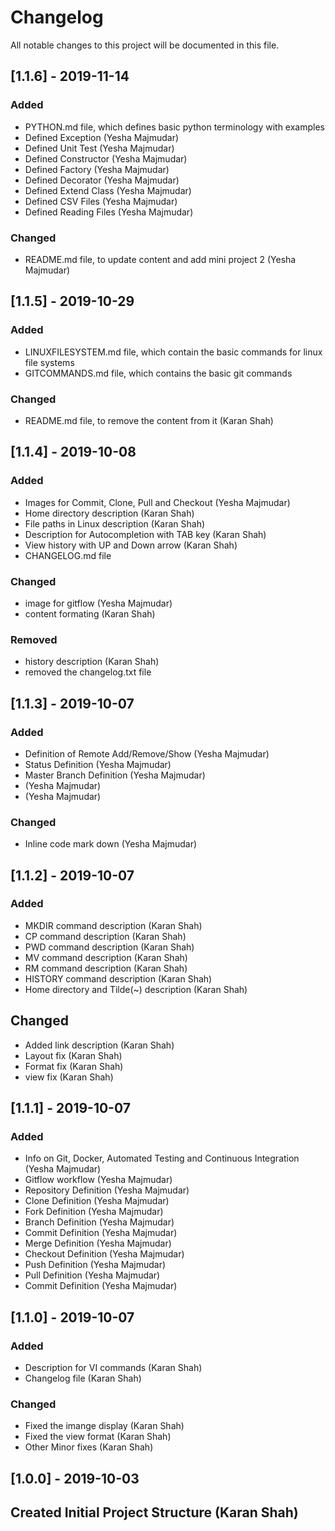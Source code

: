 # Changelog  
All notable changes to this project will be documented in this file.

## [1.1.6] - 2019-11-14

### Added
- PYTHON.md file, which defines basic python terminology with examples
- Defined Exception (Yesha Majmudar)
- Defined Unit Test (Yesha Majmudar)
- Defined Constructor (Yesha Majmudar)
- Defined Factory (Yesha Majmudar)
- Defined Decorator (Yesha Majmudar)
- Defined Extend Class (Yesha Majmudar)
- Defined CSV Files (Yesha Majmudar)
- Defined Reading Files (Yesha Majmudar)

### Changed
- README.md file, to update content and add mini project 2 (Yesha Majmudar)

## [1.1.5] - 2019-10-29

### Added
- LINUXFILESYSTEM.md file, which contain the basic commands for linux file systems
- GITCOMMANDS.md file, which contains the basic git commands

### Changed
- README.md file, to remove the content from it (Karan Shah)

## [1.1.4] - 2019-10-08

### Added
- Images for Commit, Clone, Pull and Checkout (Yesha Majmudar)
- Home directory description (Karan Shah)
- File paths in Linux description (Karan Shah)
- Description for Autocompletion with TAB key (Karan Shah)
- View history with UP and Down arrow  (Karan Shah)
- CHANGELOG.md file


### Changed
- image for gitflow (Yesha Majmudar)
- content formating (Karan Shah)

### Removed
- history description (Karan Shah)
- removed the changelog.txt file


## [1.1.3] - 2019-10-07

### Added
- Definition of Remote Add/Remove/Show (Yesha Majmudar)
- Status Definition (Yesha Majmudar)
- Master Branch Definition (Yesha Majmudar)
- (Yesha Majmudar)
- (Yesha Majmudar)

### Changed
- Inline code mark down (Yesha Majmudar)

## [1.1.2] - 2019-10-07

### Added
- MKDIR command description (Karan Shah)
- CP command description (Karan Shah)
- PWD command description (Karan Shah)
- MV command description (Karan Shah)
- RM command description (Karan Shah)
- HISTORY command description (Karan Shah)
- Home directory and Tilde(~) description (Karan Shah)

## Changed
- Added link description (Karan Shah)
- Layout fix (Karan Shah)
- Format fix (Karan Shah)
- view fix (Karan Shah)

## [1.1.1] - 2019-10-07

### Added
- Info on Git, Docker, Automated Testing and Continuous Integration (Yesha Majmudar)
- Gitflow workflow (Yesha Majmudar)
- Repository Definition (Yesha Majmudar)
- Clone Definition (Yesha Majmudar)
- Fork Definition (Yesha Majmudar)
- Branch Definition (Yesha Majmudar)
- Commit Definition (Yesha Majmudar)
- Merge Definition (Yesha Majmudar)
- Checkout Definition (Yesha Majmudar)
- Push Definition (Yesha Majmudar)
- Pull Definition (Yesha Majmudar)
- Commit Definition (Yesha Majmudar)

## [1.1.0] - 2019-10-07

### Added
- Description for VI commands (Karan Shah)
- Changelog file (Karan Shah)

### Changed
- Fixed the imange display (Karan Shah)
- Fixed the view format (Karan Shah)
- Other Minor fixes (Karan Shah)

## [1.0.0] - 2019-10-03  
## Created Initial Project Structure (Karan Shah)
